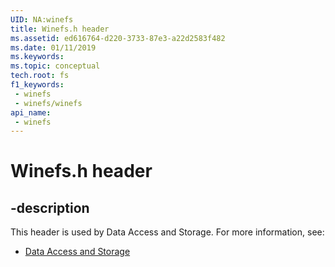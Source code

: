 ```yaml
---
UID: NA:winefs
title: Winefs.h header
ms.assetid: ed616764-d220-3733-87e3-a22d2583f482
ms.date: 01/11/2019
ms.keywords: 
ms.topic: conceptual
tech.root: fs
f1_keywords:
 - winefs
 - winefs/winefs
api_name:
 - winefs
---
```


# Winefs.h header


## -description

This header is used by Data Access and Storage. For more information, see:

- [Data Access and Storage](../_fs/index.md)

